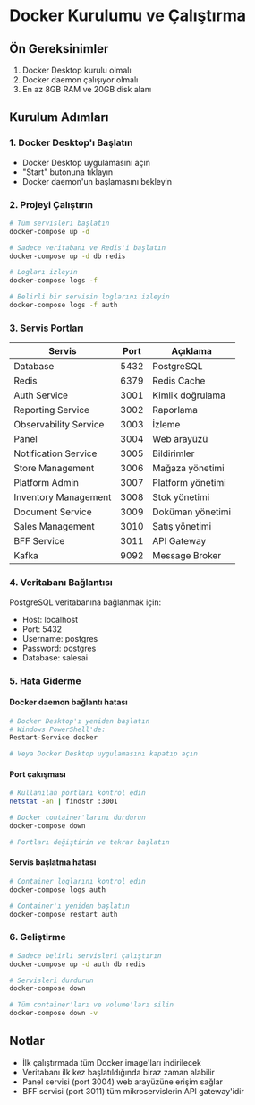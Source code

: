 # Docker Kurulumu ve Çalıştırma

## Ön Gereksinimler

1. Docker Desktop kurulu olmalı
2. Docker daemon çalışıyor olmalı
3. En az 8GB RAM ve 20GB disk alanı

## Kurulum Adımları

### 1. Docker Desktop'ı Başlatın
- Docker Desktop uygulamasını açın
- "Start" butonuna tıklayın
- Docker daemon'un başlamasını bekleyin

### 2. Projeyi Çalıştırın
```bash
# Tüm servisleri başlatın
docker-compose up -d

# Sadece veritabanı ve Redis'i başlatın
docker-compose up -d db redis

# Logları izleyin
docker-compose logs -f

# Belirli bir servisin loglarını izleyin
docker-compose logs -f auth
```

### 3. Servis Portları

| Servis | Port | Açıklama |
|--------|------|----------|
| Database | 5432 | PostgreSQL |
| Redis | 6379 | Redis Cache |
| Auth Service | 3001 | Kimlik doğrulama |
| Reporting Service | 3002 | Raporlama |
| Observability Service | 3003 | İzleme |
| Panel | 3004 | Web arayüzü |
| Notification Service | 3005 | Bildirimler |
| Store Management | 3006 | Mağaza yönetimi |
| Platform Admin | 3007 | Platform yönetimi |
| Inventory Management | 3008 | Stok yönetimi |
| Document Service | 3009 | Doküman yönetimi |
| Sales Management | 3010 | Satış yönetimi |
| BFF Service | 3011 | API Gateway |
| Kafka | 9092 | Message Broker |

### 4. Veritabanı Bağlantısı

PostgreSQL veritabanına bağlanmak için:
- Host: localhost
- Port: 5432
- Username: postgres
- Password: postgres
- Database: salesai

### 5. Hata Giderme

#### Docker daemon bağlantı hatası
```bash
# Docker Desktop'ı yeniden başlatın
# Windows PowerShell'de:
Restart-Service docker

# Veya Docker Desktop uygulamasını kapatıp açın
```

#### Port çakışması
```bash
# Kullanılan portları kontrol edin
netstat -an | findstr :3001

# Docker container'larını durdurun
docker-compose down

# Portları değiştirin ve tekrar başlatın
```

#### Servis başlatma hatası
```bash
# Container loglarını kontrol edin
docker-compose logs auth

# Container'ı yeniden başlatın
docker-compose restart auth
```

### 6. Geliştirme

```bash
# Sadece belirli servisleri çalıştırın
docker-compose up -d auth db redis

# Servisleri durdurun
docker-compose down

# Tüm container'ları ve volume'ları silin
docker-compose down -v
```

## Notlar

- İlk çalıştırmada tüm Docker image'ları indirilecek
- Veritabanı ilk kez başlatıldığında biraz zaman alabilir
- Panel servisi (port 3004) web arayüzüne erişim sağlar
- BFF servisi (port 3011) tüm mikroservislerin API gateway'idir
